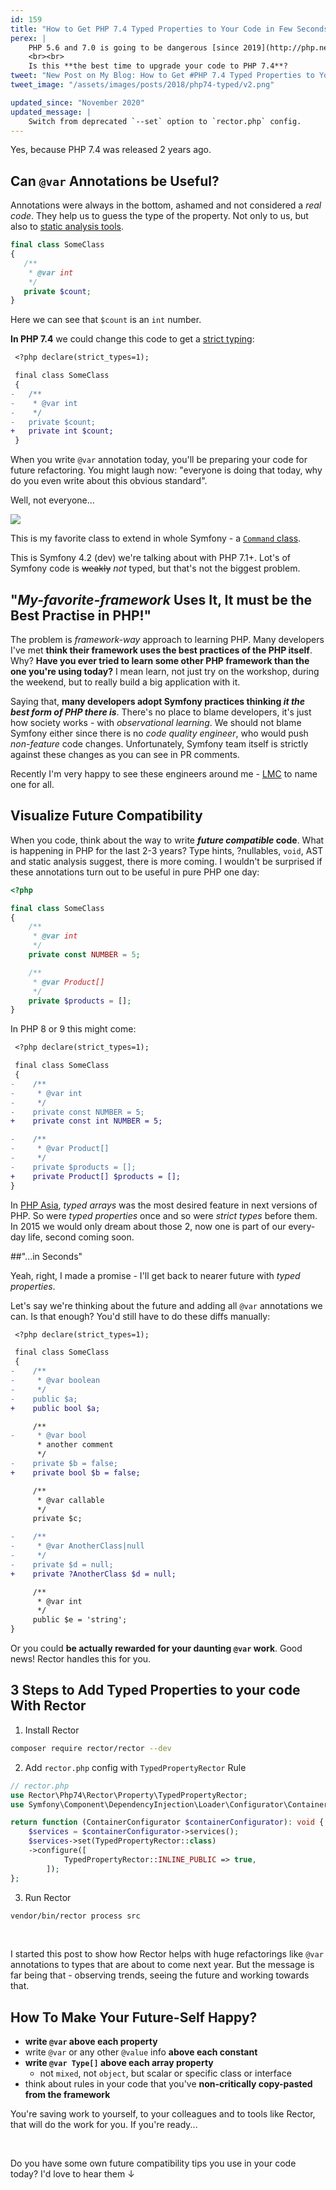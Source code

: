 ```yaml
---
id: 159
title: "How to Get PHP 7.4 Typed Properties to Your Code in Few Seconds"
perex: |
    PHP 5.6 and 7.0 is going to be dangerous [since 2019](http://php.net/supported-versions.php), PHP 7.1 is new baseline and PHP 7.3 is just about to be released in the end of 2018.
    <br><br>
    Is this **the best time to upgrade your code to PHP 7.4**?
tweet: "New Post on My Blog: How to Get #PHP 7.4 Typed Properties to Your Code in Few Seconds   #futurecompatibility #codequality #symfony"
tweet_image: "/assets/images/posts/2018/php74-typed/v2.png"

updated_since: "November 2020"
updated_message: |
    Switch from deprecated `--set` option to `rector.php` config.
---
```


Yes, because PHP 7.4 was released 2 years ago.

## Can `@var` Annotations be Useful?

Annotations were always in the bottom, ashamed and not considered a *real code*. They help us to guess the type of the property. Not only to us, but also to [static analysis tools](/blog/2018/10/22/brief-history-of-tools-watching-and-changing-your-php-code/#2-static-analysis-tools).

```php
final class SomeClass
{
   /**
    * @var int
    */
   private $count;
}
```

Here we can see that `$count` is an `int` number.

**In PHP 7.4** we could change this code to get a [strict typing](https://wiki.php.net/rfc/typed_properties_v2):

```diff
 <?php declare(strict_types=1);

 final class SomeClass
 {
-   /**
-    * @var int
-    */
-   private $count;
+   private int $count;
 }
```

When you write `@var` annotation today, you'll be preparing your code for future refactoring. You might laugh now: "everyone is doing that today, why do you even write about this obvious standard".

Well, not everyone...

<div class="text-center">
    <img src="/assets/images/posts/2018/php74-typed/symfony-lacking.png" class="img-thumbnail">
    <p>This is my favorite class to extend in whole Symfony - a <a href="https://github.com/symfony/symfony/blob/dbf053bc854f6768ddcd8ed39f7cbb2c21e500e6/src/Symfony/Component/Console/Command/Command.php#L37-L51"><code>Command</code> class</a>.
</div>

This is Symfony 4.2 (dev) we're talking about with PHP 7.1+. Lot's of Symfony code is ~~weakly~~ *not* typed, but that's not the biggest problem.

## "*My-favorite-framework* Uses It, It must be the Best Practise in PHP!"

The problem is *framework-way* approach to learning PHP. Many developers I've met **think their framework uses the best practices of the PHP itself**. Why? **Have you ever tried to learn some other PHP framework than the one you're using today?** I mean learn, not just try on the workshop, during the weekend, but to really build a big application with it.

Saying that, **many developers adopt Symfony practices thinking *it the best form of PHP there is***. There's no place to blame developers, it's just how society works - with *observational learning*. We should not blame Symfony either since there is no *code quality engineer*, who would push *non-feature* code changes. Unfortunately, Symfony team itself is strictly against these changes as you can see in PR comments.

Recently I'm very happy to see these engineers around me - [LMC](https://www.lmc.eu) to name one for all.

## Visualize Future Compatibility

When you code, think about the way to write ***future compatible* code**. What is happening in PHP for the last 2-3 years? Type hints, ?nullables, `void`, AST and static analysis suggest, there is more coming. I wouldn't be surprised if these annotations turn out to be useful in pure PHP one day:

```php
<?php

final class SomeClass
{
    /**
     * @var int
     */
    private const NUMBER = 5;

    /**
     * @var Product[]
     */
    private $products = [];
}
```

In PHP 8 or 9 this might come:

```diff
 <?php declare(strict_types=1);

 final class SomeClass
 {
-    /**
-     * @var int
-     */
-    private const NUMBER = 5;
+    private const int NUMBER = 5;

-    /**
-     * @var Product[]
-     */
-    private $products = [];
+    private Product[] $products = [];
}
```

In [PHP Asia](/blog/2018/10/18/how-i-almost-missed-my-talk-in-php-asia-conference/), *typed arrays* was the most desired feature in next versions of PHP. So were *typed properties* once and so were *strict types* before them. In 2015 we would only dream about those 2, now one is part of our every-day life, second coming soon.

##"...in Seconds"

Yeah, right, I made a promise - I'll get back to nearer future with *typed properties*.

Let's say we're thinking about the future and adding all `@var` annotations we can. Is that enough? You'd still have to do these diffs manually:

```diff
 <?php declare(strict_types=1);

 final class SomeClass
 {
-    /**
-     * @var boolean
-     */
-    public $a;
+    public bool $a;

     /**
-     * @var bool
      * another comment
      */
-    private $b = false;
+    private bool $b = false;

     /**
      * @var callable
      */
     private $c;

-    /**
-     * @var AnotherClass|null
-     */
-    private $d = null;
+    private ?AnotherClass $d = null;

     /**
      * @var int
      */
     public $e = 'string';
}
```

Or you could **be actually rewarded for your daunting `@var` work**. Good news! Rector handles this for you.

## 3 Steps to Add Typed Properties to your code With Rector

1. Install Rector

```bash
composer require rector/rector --dev
```

2. Add `rector.php` config with `TypedPropertyRector` Rule

```php
// rector.php
use Rector\Php74\Rector\Property\TypedPropertyRector;
use Symfony\Component\DependencyInjection\Loader\Configurator\ContainerConfigurator;

return function (ContainerConfigurator $containerConfigurator): void {
    $services = $containerConfigurator->services();
    $services->set(TypedPropertyRector::class)
    ->configure([
            TypedPropertyRector::INLINE_PUBLIC => true,
        ]);
};
```

3. Run Rector

```bash
vendor/bin/rector process src
````

<br>

I started this post to show how Rector helps with huge refactorings like `@var` annotations to types that are about to come next year. But the message is far being that - observing trends, seeing the future and working towards that.

## How To Make Your Future-Self Happy?

- **write `@var` above each property**
- write `@var` or any other `@value` info **above each constant**
- **write `@var Type[]` above each array property**
    - not `mixed`, not `object`, but scalar or specific class or interface
- think about rules in your code that you've **non-critically copy-pasted from the framework**

You're saving work to yourself, to your colleagues and to tools like Rector, that will do the work for you. If you're ready...

<br>

Do you have some own future compatibility tips you use in your code today? I'd love to hear them ↓
